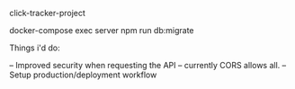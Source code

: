 click-tracker-project


docker-compose exec server npm run db:migrate


Things i'd do:

– Improved security when requesting the API – currently CORS allows all.
– Setup production/deployment workflow
